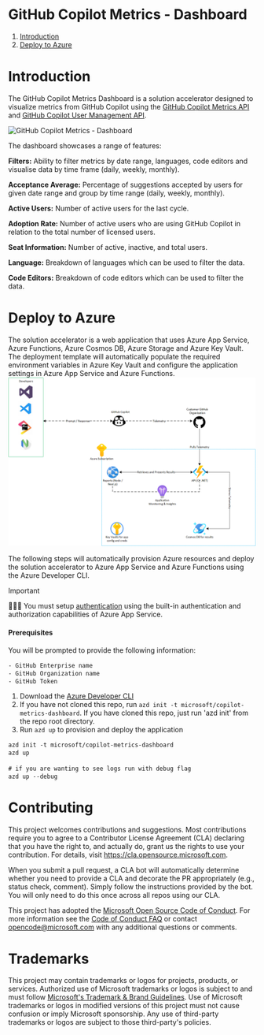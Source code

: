 # GitHub Copilot Metrics - Dashboard

1. [Introduction](#introduction)
2. [Deploy to Azure](#deploy-to-azure)

# Introduction

The GitHub Copilot Metrics Dashboard is a solution accelerator designed to visualize metrics from GitHub Copilot using the [GitHub Copilot Metrics API](https://docs.github.com/en/rest/copilot/copilot-usage?apiVersion=2022-11-28) and [GitHub Copilot User Management API](https://docs.github.com/en/rest/copilot/copilot-user-management?apiVersion=2022-11-28).

![GitHub Copilot Metrics - Dashboard](/docs/dashboard.jpeg "GitHub Copilot Metrics - Dashboard")

The dashboard showcases a range of features:

**Filters:**
Ability to filter metrics by date range, languages, code editors and visualise data by time frame (daily, weekly, monthly).

**Acceptance Average:** Percentage of suggestions accepted by users for given date range and group by time range (daily, weekly, monthly).

**Active Users:** Number of active users for the last cycle.

**Adoption Rate:** Number of active users who are using GitHub Copilot in relation to the total number of licensed users.

**Seat Information:** Number of active, inactive, and total users.

**Language:** Breakdown of languages which can be used to filter the data.

**Code Editors:** Breakdown of code editors which can be used to filter the data.

# Deploy to Azure

The solution accelerator is a web application that uses Azure App Service, Azure Functions, Azure Cosmos DB, Azure Storage and Azure Key Vault. The deployment template will automatically populate the required environment variables in Azure Key Vault and configure the application settings in Azure App Service and Azure Functions.
![GitHub Copilot Metrics - Architecture ](/docs/CopilotDashboard.png "GitHub Copilot Metrics - Architecture")

The following steps will automatically provision Azure resources and deploy the solution accelerator to Azure App Service and Azure Functions using the Azure Developer CLI.

> [!IMPORTANT]
> 🚨🚨🚨 You must setup [authentication](https://learn.microsoft.com/en-us/azure/app-service/overview-authentication-authorization) using the built-in authentication and authorization capabilities of Azure App Service.

#### Prerequisites

You will be prompted to provide the following information:

```
- GitHub Enterprise name
- GitHub Organization name
- GitHub Token
```

1. Download the [Azure Developer CLI](https://learn.microsoft.com/en-us/azure/developer/azure-developer-cli/overview)
1. If you have not cloned this repo, run `azd init -t microsoft/copilot-metrics-dashboard`. If you have cloned this repo, just run 'azd init' from the repo root directory.
1. Run `azd up` to provision and deploy the application

```pwsh
azd init -t microsoft/copilot-metrics-dashboard
azd up

# if you are wanting to see logs run with debug flag
azd up --debug
```

# Contributing

This project welcomes contributions and suggestions. Most contributions require you to agree to a
Contributor License Agreement (CLA) declaring that you have the right to, and actually do, grant us
the rights to use your contribution. For details, visit https://cla.opensource.microsoft.com.

When you submit a pull request, a CLA bot will automatically determine whether you need to provide
a CLA and decorate the PR appropriately (e.g., status check, comment). Simply follow the instructions
provided by the bot. You will only need to do this once across all repos using our CLA.

This project has adopted the [Microsoft Open Source Code of Conduct](https://opensource.microsoft.com/codeofconduct/).
For more information see the [Code of Conduct FAQ](https://opensource.microsoft.com/codeofconduct/faq/) or
contact [opencode@microsoft.com](mailto:opencode@microsoft.com) with any additional questions or comments.

# Trademarks

This project may contain trademarks or logos for projects, products, or services. Authorized use of Microsoft
trademarks or logos is subject to and must follow
[Microsoft's Trademark & Brand Guidelines](https://www.microsoft.com/en-us/legal/intellectualproperty/trademarks/usage/general).
Use of Microsoft trademarks or logos in modified versions of this project must not cause confusion or imply Microsoft sponsorship.
Any use of third-party trademarks or logos are subject to those third-party's policies.
